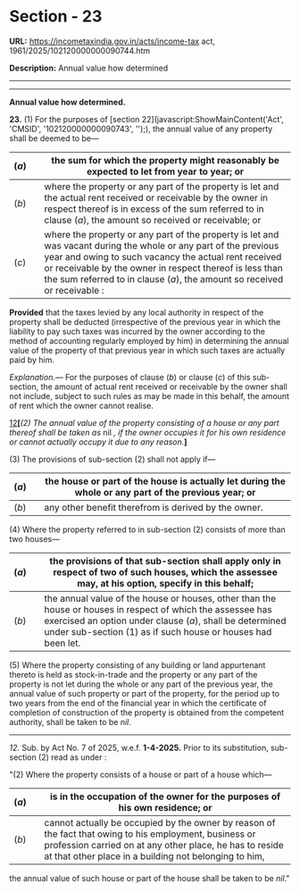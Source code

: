 # Section - 23

**URL:** https://incometaxindia.gov.in/acts/income-tax act, 1961/2025/102120000000090744.htm

**Description:** Annual value how determined

---

****

**Annual value how determined.**

**23.** (1) For the purposes of [section 22](javascript:ShowMainContent\('Act', 'CMSID', '102120000000090743', ''\);), the annual value of any property shall be deemed to be—

(_a_)|  |  the sum for which the property might reasonably be expected to let from year to year; or  
---|---|---  
(_b_)|  |  where the property or any part of the property is let and the actual rent received or receivable by the owner in respect thereof is in excess of the sum referred to in clause (_a_), the amount so received or receivable; or  
(_c_)|  |  where the property or any part of the property is let and was vacant during the whole or any part of the previous year and owing to such vacancy the actual rent received or receivable by the owner in respect thereof is less than the sum referred to in clause (_a_), the amount so received or receivable :  
  
**Provided** that the taxes levied by any local authority in respect of the property shall be deducted (irrespective of the previous year in which the liability to pay such taxes was incurred by the owner according to the method of accounting regularly employed by him) in determining the annual value of the property of that previous year in which such taxes are actually paid by him.

_Explanation.—_ For the purposes of clause (_b_) or clause (_c_) of this sub-section, the amount of actual rent received or receivable by the owner shall not include, subject to such rules as may be made in this behalf, the amount of rent which the owner cannot realise.

[12](javascript:ShowFootnote\('fn12'\);)**[**_(2) The annual value of the property consisting of a house or any part thereof shall be taken as_ nil _, if the owner occupies it for his own residence or cannot actually occupy it due to any reason._**]**

(3) The provisions of sub-section (2) shall not apply if—

(_a_)|  |  the house or part of the house is actually let during the whole or any part of the previous year; or  
---|---|---  
(_b_)|  |  any other benefit therefrom is derived by the owner.  
  
(4) Where the property referred to in sub-section (2) consists of more than two houses—

(_a_)|  |  the provisions of that sub-section shall apply only in respect of two of such houses, which the assessee may, at his option, specify in this behalf;  
---|---|---  
(_b_)|  |  the annual value of the house or houses, other than the house or houses in respect of which the assessee has exercised an option under clause (_a_), shall be determined under sub-section (1) as if such house or houses had been let.  
  
(5) Where the property consisting of any building or land appurtenant thereto is held as stock-in-trade and the property or any part of the property is not let during the whole or any part of the previous year, the annual value of such property or part of the property, for the period up to two years from the end of the financial year in which the certificate of completion of construction of the property is obtained from the competent authority, shall be taken to be _nil_.

* * *

_12._ Sub. by Act No. 7 of 2025, w.e.f. **1-4-2025.** Prior to its substitution, sub-section (2) read as under :

"(2) Where the property consists of a house or part of a house which— 

(_a_)|  |  is in the occupation of the owner for the purposes of his own residence; or  
---|---|---  
(_b_)|  |  cannot actually be occupied by the owner by reason of the fact that owing to his employment, business or profession carried on at any other place, he has to reside at that other place in a building not belonging to him,  
  
the annual value of such house or part of the house shall be taken to be _nil_."
